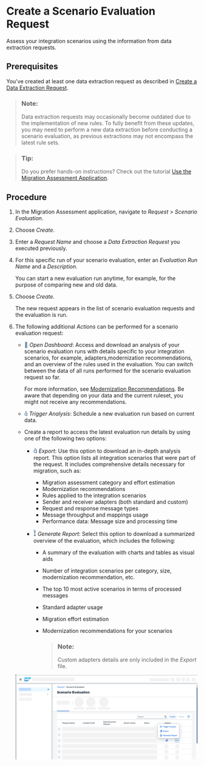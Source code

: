 <!-- loio435ec6196a9f4007910b69bcab90937a -->

<link rel="stylesheet" type="text/css" href="css/sap-icons.css"/>

# Create a Scenario Evaluation Request

Assess your integration scenarios using the information from data extraction requests.



<a name="loio435ec6196a9f4007910b69bcab90937a__prereq_u4c_zyg_k5b"/>

## Prerequisites

You've created at least one data extraction request as described in [Create a Data Extraction Request](create-a-data-extraction-request-ce0ad0e.md).

> ### Note:  
> Data extraction requests may occasionally become outdated due to the implementation of new rules. To fully benefit from these updates, you may need to perform a new data extraction before conducting a scenario evaluation, as previous extractions may not encompass the latest rule sets.

> ### Tip:  
> Do you prefer hands-on instructions? Check out the tutorial [Use the Migration Assessment Application](https://developers.sap.com/tutorials/migration-assessment.html).



## Procedure

1.  In the Migration Assessment application, navigate to *Request* \> *Scenario Evaluation*.

2.  Choose *Create*.

3.  Enter a *Request Name* and choose a *Data Extraction Request* you executed previously.

4.  For this specific run of your scenario evaluation, enter an *Evaluation Run Name* and a *Description*.

    You can start a new evaluation run anytime, for example, for the purpose of comparing new and old data.

5.  Choose *Create*.

    The new request appears in the list of scenario evaluation requests and the evaluation is run.

6.  The following additional *Actions* can be performed for a scenario evaluation request:

    -   <span style="color:#346187;"><span class="SAP-icons-V5"></span></span> *Open Dashboard*: Access and download an analysis of your scenario evaluation runs with details specific to your integration scenarios, for example, adapters,modernization recommendations, and an overview of the rules used in the evaluation. You can switch between the data of all runs performed for the scenario evaluation request so far.

        For more information, see [Modernization Recommendations](https://help.sap.com/docs/help/90c8ad90cb684ee5979856093efe7462/d337a6f0d324405f9ef0c410fd0d3739.html). Be aware that depending on your data and the current ruleset, you might not receive any recommendations.

    -   <span style="color:#346187;"><span class="SAP-icons-V5"></span></span> *Trigger Analysis*: Schedule a new evaluation run based on current data.

    -   Create a report to access the latest evaluation run details by using one of the following two options:

        -   <span style="font-size:16px;"><span style="color:#346187;"><span class="SAP-icons-V5"></span></span></span> *Export*: Use this option to download an in-depth analysis report. This option lists all integration scenarios that were part of the request. It includes comprehensive details necessary for migration, such as:
            -   Migration assessment category and effort estimation
            -   Modernization recommendations
            -   Rules applied to the integration scenarios
            -   Sender and receiver adapters \(both standard and custom\)
            -   Request and response message types
            -   Message throughput and mappings usage
            -   Performance data: Message size and processing time

        -   <span style="font-size:16px;"><span style="color:#346187;"><span class="SAP-icons-V5"></span></span></span> *Generate Report*: Select this option to download a summarized overview of the evaluation, which includes the following:
            -   A summary of the evaluation with charts and tables as visual aids
            -   Number of integration scenarios per category, size, modernization recommendation, etc.
            -   The top 10 most active scenarios in terms of processed messages
            -   Standard adapter usage
            -   Migration effort estimation
            -   Modernization recommendations for your scenarios

                > ### Note:  
                > Custom adapters details are only included in the *Export* file.




    ![Screenshot of the Scenario Evaluation interface. It shows the options to download the details on the latest evaluation run either as an Excel file withExportor as a PDF file with Generate Report. These options are displayed after navigating to Additional Options on the respective scenario evaluation listed item.](images/PIMAS_scenarioevaluation_additionaloptions_39d256b.png)


